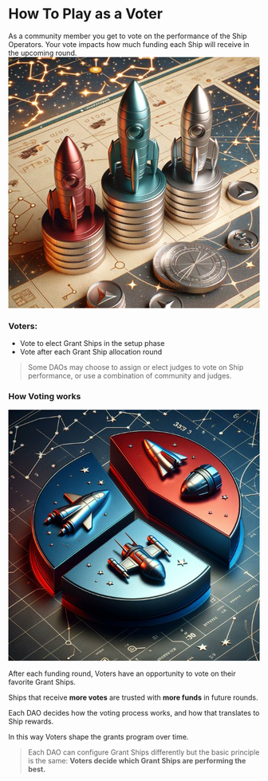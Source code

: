 # How To Play as a Voter

As a community member you get to vote on the performance of the Ship Operators. Your vote impacts how much funding each Ship will receive in the upcoming round.
![](/public/coin_stacks.jpg)

### Voters:

- Vote to elect Grant Ships in the setup phase
- Vote after each Grant Ship allocation round

> Some DAOs may choose to assign or elect judges to vote on Ship performance, or use a combination of community and judges.

### How Voting works

![](/public/pie_chart.jpg)

After each funding round, Voters have an opportunity to vote on their favorite Grant Ships.

Ships that receive **more votes** are trusted with **more funds** in future rounds.

Each DAO decides how the voting process works, and how that translates to Ship rewards.

In this way Voters shape the grants program over time.

> Each DAO can configure Grant Ships differently but the basic principle is the same: **Voters decide which Grant Ships are performing the best.**
